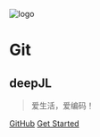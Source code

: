 ![logo](https://git-scm.com/images/logo@2x.png)
# Git
## deepJL
> 爱生活，爱编码！

<!--* Simple and lightweight (~12kb gzipped)-->
<!--* Multiple themes-->
<!--* Not build static html files-->

[GitHub](https://github.com/docsifyjs/docsify/)
[Get Started](README.md)
<!--[Get Started](README.md)-->